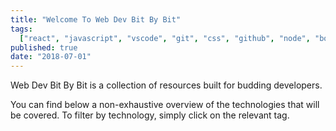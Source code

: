 ```yaml
---
title: "Welcome To Web Dev Bit By Bit"
tags:
  ["react", "javascript", "vscode", "git", "css", "github", "node", "bootstrap"]
published: true
date: "2018-07-01"
---
```


Web Dev Bit By Bit is a collection of resources built for budding developers.

You can find below a non-exhaustive overview of the technologies that will be covered. To filter by technology, simply click on the relevant tag.
